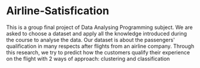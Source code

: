 # Airline-Satisfication
This is a group final project of Data Analysing Programming subject. We are asked to choose a dataset and apply all the knowledge introduced during the course to analyse the data. Our dataset is about the passengers' qualification in many respects after flights from an airline company. Through this research, we try to predict how the customers qualify their experience on the flight with 2 ways of approach: clustering and classification
